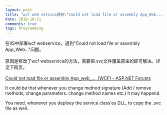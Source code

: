 ```yaml
---
layout: post
title: "wcf web service遇到\"Could not load file or assembly App_Web...\"问题"
date: 2010-10-11
comments: true
tags: Programming
---
```

在IIS中部署wcf webservice，遇到"Could not load file or assembly App_Web..."问题。<br /><br />原因是修改了wcf webservice的方法，需要把.svc文件覆盖原来的即可解决。详见下网页。<br /><br /><a href="http://forums.asp.net/t/1566085.aspx">Could not load file or assembly App_web_.... (WCF) - ASP.NET Forums</a><br /><p>It could be that whenever you change method signature (Add / remove  methods, change parameters. change method names etc.) it may happend.</p><p>You need, whenever you deploey the service class'es DLL, to copy the .svc file as well.</p><br /><blockquote></blockquote><br /><br />